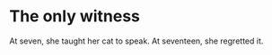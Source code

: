 The only witness================



At seven, she taught her cat to speak. At seventeen, she regretted it.